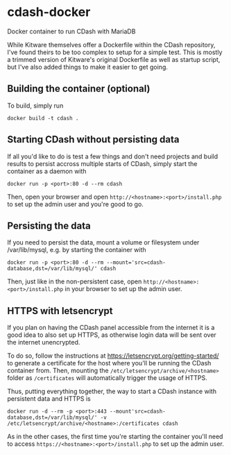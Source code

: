 # cdash-docker
Docker container to run CDash with MariaDB

While Kitware themselves offer a Dockerfile within the CDash repository, I've
found theirs to be too complex to setup for a simple test. This is mostly a
trimmed version of Kitware's original Dockerfile as well as startup script, but
I've also added things to make it easier to get going.

## Building the container (optional)

To build, simply run

    docker build -t cdash .

## Starting CDash without persisting data

If all you'd like to do is test a few things and don't need projects and build
results to persist accross multiple starts of CDash, simply start the container
as a daemon with

    docker run -p <port>:80 -d --rm cdash

Then, open your browser and open `http://<hostname>:<port>/install.php` to set
up the admin user and you're good to go.

## Persisting the data

If you need to persist the data, mount a volume or filesystem under
/var/lib/mysql, e.g. by starting the container with

    docker run -p <port>:80 -d --rm --mount='src=cdash-database,dst=/var/lib/mysql/' cdash

Then, just like in the non-persistent case, open
`http://<hostname>:<port>/install.php` in your browser to set up the admin
user.

## HTTPS with letsencrypt

If you plan on having the CDash panel accessible from the internet it is a good
idea to also set up HTTPS, as otherwise login data will be sent over the internet
unencrypted.

To do so, follow the instructions at https://letsencrypt.org/getting-started/
to generate a certificate for the host where you'll be running the CDash
container from. Then, mounting the `/etc/letsencrypt/archive/<hostname>` folder
as `/certificates` will automatically trigger the usage of HTTPS.

Thus, putting everything together, the way to start a CDash instance with
persistent data and HTTPS is

    docker run -d --rm -p <port>:443 --mount'src=cdash-database,dst=/var/lib/mysql/' -v /etc/letsencrypt/archive/<hostname>:/certificates cdash

As in the other cases, the first time you're starting the container you'll
need to access `https://<hostname>:<port>/install.php` to set up the admin user.
